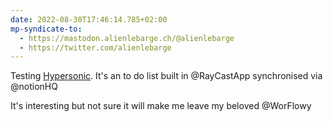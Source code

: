 ```yaml
---
date: 2022-08-30T17:46:14.785+02:00
mp-syndicate-to:
  - https://mastodon.alienlebarge.ch/@alienlebarge
  - https://twitter.com/alienlebarge
---
```

Testing [Hypersonic](https://hypersonic.run/). It's an to do list built in @RayCastApp synchronised via @notionHQ

It's interesting but not sure it will make me leave my beloved @WorFlowy

